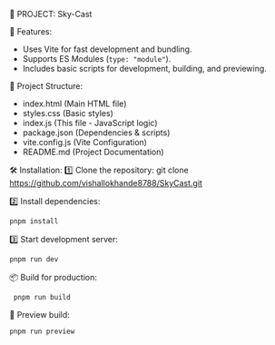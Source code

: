 
📌 PROJECT: Sky-Cast


🚀 Features:
- Uses Vite for fast development and bundling.
- Supports ES Modules (`type: "module"`).
- Includes basic scripts for development, building, and previewing.

📂 Project Structure:
  - index.html (Main HTML file)
  - styles.css (Basic styles)
  - index.js (This file - JavaScript logic)
  - package.json (Dependencies & scripts)
  - vite.config.js (Vite Configuration)
  - README.md (Project Documentation)

🛠 Installation:
1️⃣ Clone the repository:
   git clone https://github.com/vishallokhande8788/SkyCast.git


2️⃣ Install dependencies:
   ```sh
   pnpm install
   ```

3️⃣ Start development server:
  ```sh
  pnpm run dev
  ```

📦 Build for production:
``` sh
 pnpm run build
```

👀 Preview build:
   ```sh
   pnpm run preview
   ```




